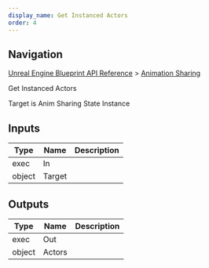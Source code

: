 ```yaml
---
display_name: Get Instanced Actors
order: 4
---
```

## Navigation

[Unreal Engine Blueprint API Reference](https://dev.epicgames.com/documentation/en-us/unreal-engine/BlueprintAPI) > [Animation Sharing](https://dev.epicgames.com/documentation/en-us/unreal-engine/BlueprintAPI/AnimationSharing)

Get Instanced Actors

Target is Anim Sharing State Instance

## Inputs

| Type | Name | Description |
| --- | --- | --- |
| exec | In |  |
| object | Target |  |

## Outputs

| Type | Name | Description |
| --- | --- | --- |
| exec | Out |  |
| object | Actors |  |
